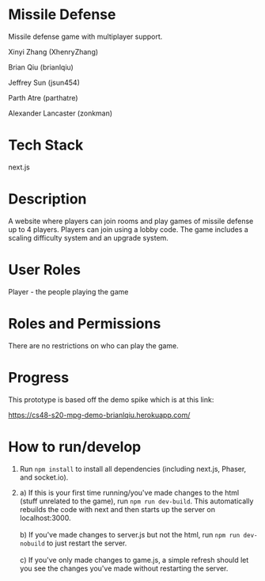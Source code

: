 # Missile Defense

Missile defense game with multiplayer support.

Xinyi Zhang (XhenryZhang)

Brian Qiu (brianlqiu)

Jeffrey Sun (jsun454)

Parth Atre (parthatre)

Alexander Lancaster (zonkman)

# Tech Stack

next.js

# Description

A website where players can join rooms and play games of missile defense up to 4 players. Players can join using a lobby code. The game includes a scaling difficulty system and an upgrade system.

# User Roles

Player - the people playing the game

# Roles and Permissions

There are no restrictions on who can play the game.

# Progress

This prototype is based off the demo spike which is at this link:

https://cs48-s20-mpg-demo-brianlqiu.herokuapp.com/

# How to run/develop 

1. Run `npm install` to install all dependencies (including next.js, Phaser, and socket.io).

2. a) If this is your first time running/you've made changes to the html (stuff unrelated to the game), run `npm run dev-build`. This automatically rebuilds the code with next and then starts up the server on localhost:3000.<br/><br/> b) If you've made changes to server.js but not the html, run `npm run dev-nobuild` to just restart the server.<br/><br/> c) If you've only made changes to game.js, a simple refresh should let you see the changes you've made without restarting the server.




